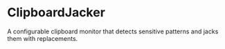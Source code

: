 # ClipboardJacker
 A configurable clipboard monitor that detects sensitive patterns and jacks them with replacements.
